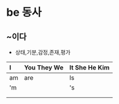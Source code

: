 # be 동사
## ~이다 ##
* 상태,기분,감정,존재,평가

| I | You They We | It She He Kim |
| :------ |:--- | :--- |
| am | are | Is |
| 'm |        |  's |
|       |        |  |
|       |       |   |
